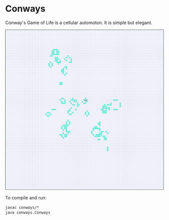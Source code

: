 Conways
=======

Conway's Game of Life is a cellular automoton. It is simple but elegant.

![conways game of life](https://github.com/VioletJewel/i/blob/main/conways.png)

To compile and run:

```
javac conways/*
java conways.Conways
```

